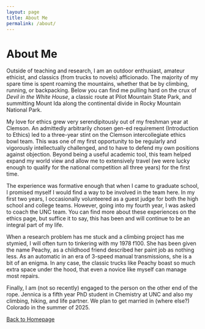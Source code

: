 ```yaml
---
layout: page
title: About Me
permalink: /about/
---
```


# About Me 

Outside of teaching and research, I am an outdoor enthusiast, amateur ethicist, and classics (from trucks to novels) afficionado.  The majority of my spare time is spent roaming the mountains, whether that be by climbing, running, or backpacking.  Below you can find me pulling hard on the crux of *Devil in the White House*, a classic route at Pilot Mountain State Park, and summitting Mount Ida along the continental divide in Rocky Mountain National Park.  





My love for ethics grew very serendipitously out of my freshman year at Clemson.  An admittedly arbitrarily chosen gen-ed requirement (Introduction to Ethics) led to a three-year stint on the Clemson intercollegiate ethics bowl team.  This was one of my first opportunity to be regularly and vigorously intellectually challenged, and to have to defend my own positions against objection.  Beyond being a useful academic tool, this team helped expand my world view and allow me to extensively travel (we were lucky enough to qualify for the national competition all three years) for the first time.  

The experience was formative enough that when I came to graduate school, I promised myself I would find a way to be involved in the team here.  In my first two years, I occasionally volunteered as a guest judge for both the high school and college teams.  However, going into my fourth year, I was asked to coach the UNC team.  You can find more about these experiences on the ethics page, but suffice it to say, this has been and will continue to be an integral part of my life.  



When a research problem has me stuck and a climbing project has me stymied, I will often turn to tinkering with my 1978 f100.  She has been given the name Peachy, as a childhood friend described her paint job as nothing less.  As an automatic in an era of 3-speed manual transmissions, she is a bit of an enigma.  In any case, the classic trucks like Peachy boast so much extra space under the hood, that even a novice like myself can manage most repairs.   



Finally, I am (not so recently) engaged to the person on the other end of the rope.  Jennica is a fifth year PhD student in Chemistry at UNC and also my climbing, hiking, and life partner.  We plan to get married in (where else?) Colorado in the summer of 2025.  




[Back to Homepage](index.md)
